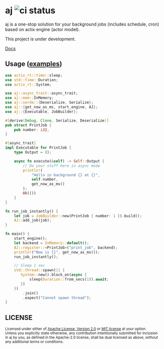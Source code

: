 # aj ![ci status](https://github.com/cptrodgers/aj/actions/workflows/test-and-build.yml/badge.svg)

aj is a one-stop solution for your background jobs (includes schedule, cron) based on actix engine (actor model).

This project is under development.

[Docs](https://github.com/zenclasshq/aj/blob/master/docs)

## Usage ([examples](https://github.com/zenclasshq/aj/tree/master/examples))

```rust
use actix_rt::time::sleep;
use std::time::Duration;
use actix_rt::System;

use aj::async_trait::async_trait;
use aj::mem::InMemory;
use aj::serde::{Deserialize, Serialize};
use aj::{get_now_as_ms, start_engine, AJ};
use aj::{Executable, JobBuilder};

#[derive(Debug, Clone, Serialize, Deserialize)]
pub struct PrintJob {
    pub number: i32,
}

#[async_trait]
impl Executable for PrintJob {
    type Output = ();

    async fn execute(&self) -> Self::Output {
        // Do your stuff here in async mode
        println!(
            "Hello in background {} at {}",
            self.number,
            get_now_as_ms()
        );
        Ok(())
    }
}

fn run_job_instantly() {
    let job = JobBuilder::new(PrintJob { number: 1 }).build();
    AJ::add_job(job);
}

fn main() {
    start_engine();
    let backend = InMemory::default();
    AJ::register::<PrintJob>("print_job", backend);
    println!("Now is {}", get_now_as_ms());
    run_job_instantly();

    // Sleep 1 sec
    std::thread::spawn(|| {
       System::new().block_on(async {
           sleep(Duration::from_secs(1)).await;
       })
    })
        .join()
        .expect("Cannot spawn thread");
}
```

## LICENSE

<sup>
Licensed under either of <a href="LICENSE-APACHE">Apache License, Version
2.0</a> or <a href="LICENSE-MIT">MIT license</a> at your option.
</sup>

<br>

<sub>
Unless you explicitly state otherwise, any contribution intentionally submitted
for inclusion in aj by you, as defined in the Apache-2.0 license, shall be
dual licensed as above, without any additional terms or conditions.
</sub>
